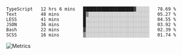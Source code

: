 <!--START_SECTION:waka-->

```text
TypeScript   12 hrs 6 mins   ███████████████████▓░░░░░   78.69 %
Text         48 mins         █▒░░░░░░░░░░░░░░░░░░░░░░░   05.27 %
LESS         41 mins         █░░░░░░░░░░░░░░░░░░░░░░░░   04.55 %
JSON         36 mins         █░░░░░░░░░░░░░░░░░░░░░░░░   03.92 %
Bash         22 mins         ▓░░░░░░░░░░░░░░░░░░░░░░░░   02.39 %
SCSS         16 mins         ▒░░░░░░░░░░░░░░░░░░░░░░░░   01.74 %
```

<!--END_SECTION:waka-->

![Metrics](https://metrics.lecoq.io/TachibanaKimika?template=classic&base.activity=0&base.community=0&base.repositories=0&languages=1&isocalendar=1&isocalendar.duration=half-year&languages.limit=8&languages.sections=most-used&languages.colors=github&languages.threshold=0%25&languages.indepth=false&languages.recent.load=300&languages.recent.days=14&config.timezone=Asia%2FShanghai)
